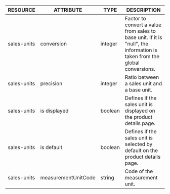 | RESOURCE | ATTRIBUTE | TYPE | DESCRIPTION |
| --- | --- | --- | --- |
| sales-units | conversion | integer | Factor to convert a value from sales to base unit. If it is "null", the information is taken from the global conversions. |
| sales-units | precision | integer | Ratio between a sales unit and a base unit. |
| sales-units | is displayed | boolean | Defines if the sales unit is displayed on the product details page. |
| sales-units | is default | boolean | Defines if the sales unit is selected by default on the product details page. |
| sales-units | measurementUnitCode | string | Code of the measurement unit. |
